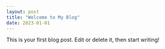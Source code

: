 ```yaml
---
layout: post
title: "Welcome to My Blog"
date: 2023-01-01
---
```


This is your first blog post. Edit or delete it, then start writing!
